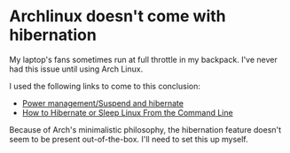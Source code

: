 # Archlinux doesn't come with hibernation
My laptop's fans sometimes run at full throttle in my backpack. I've never had this issue until using Arch Linux. 

I used the following links to come to this conclusion:
- [Power management/Suspend and hibernate](https://wiki.archlinux.org/title/Power_management/Suspend_and_hibernate)
- [How to Hibernate or Sleep Linux From the Command Line](https://www.howtogeek.com/devops/how-to-hibernate-or-sleep-linux-from-the-command-line/)

Because of Arch's minimalistic philosophy, the hibernation feature doesn't seem to be present out-of-the-box. I'll need to set this up myself. 


